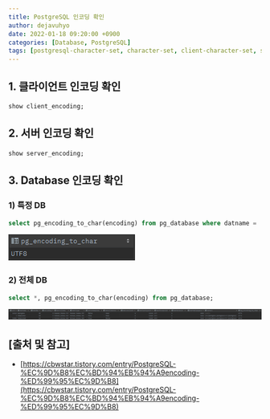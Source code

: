```yaml
---
title: PostgreSQL 인코딩 확인
author: dejavuhyo
date: 2022-01-18 09:20:00 +0900
categories: [Database, PostgreSQL]
tags: [postgresql-character-set, character-set, client-character-set, server-character-set, postgresql-인코딩, 인코딩, 클라이언트-인코딩, 서버-인코딩, db-인코딩]
---
```


## 1. 클라이언트 인코딩 확인

```sql
show client_encoding;
```

## 2. 서버 인코딩 확인

```sql
show server_encoding;
```

## 3. Database 인코딩 확인

### 1) 특정 DB

```sql
select pg_encoding_to_char(encoding) from pg_database where datname = 'postgres';
```

![one-db](/assets/img/2022-01-18-postgresql-character-set/one-db.png)

### 2) 전체 DB

```sql
select *, pg_encoding_to_char(encoding) from pg_database;
```

![all-db](/assets/img/2022-01-18-postgresql-character-set/all-db.png)

## [출처 및 참고]
* [https://cbwstar.tistory.com/entry/PostgreSQL-%EC%9D%B8%EC%BD%94%EB%94%A9encoding-%ED%99%95%EC%9D%B8](https://cbwstar.tistory.com/entry/PostgreSQL-%EC%9D%B8%EC%BD%94%EB%94%A9encoding-%ED%99%95%EC%9D%B8)
